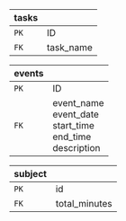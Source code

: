 | tasks | |
| ------- | ------- |
| `PK` | ID |
| `FK` | task_name  |

| events | |
| ------- | ------- |
| `PK` | ID |
| `FK` | event_name <br>event_date <br>start_time<br>end_time<br>description |

| subject | |
| ------| ----- |
| `PK` | id |
| `FK` | total_minutes |

